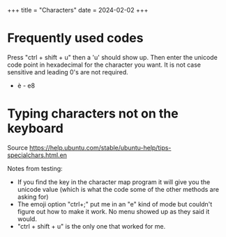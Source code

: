 +++
title = "Characters"
date = 2024-02-02
+++

# Frequently used codes

Press "ctrl + shift + u" then a 'u' should show up.
Then enter the unicode code point in hexadecimal for the character you want.
It is not case sensitive and leading 0's are not required.

- è - e8

# Typing characters not on the keyboard

Source <https://help.ubuntu.com/stable/ubuntu-help/tips-specialchars.html.en>

Notes from testing:

- If you find the key in the character map program it will give you the unicode value (which is what the code some of the other methods are asking for)
- The emoji option "ctrl+;" put me in an "e" kind of mode but couldn't figure out how to make it work. No menu showed up as they said it would.
- "ctrl + shift + u" is the only one that worked for me.
